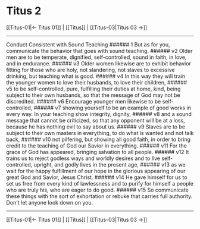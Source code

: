# Titus 2

[[Titus-01|← Titus 01]] | [[Titus]] | [[Titus-03|Titus 03 →]]
***

Conduct Consistent with Sound Teaching ###### 1 But as for you, communicate the behavior that goes with sound teaching. ###### v2 Older men are to be temperate, dignified, self-controlled, sound in faith, in love, and in endurance. ###### v3 Older women likewise are to exhibit behavior fitting for those who are holy, not slandering, not slaves to excessive drinking, but teaching what is good. ###### v4 In this way they will train the younger women to love their husbands, to love their children, ###### v5 to be self-controlled, pure, fulfilling their duties at home, kind, being subject to their own husbands, so that the message of God may not be discredited. ###### v6 Encourage younger men likewise to be self-controlled, ###### v7 showing yourself to be an example of good works in every way. In your teaching show integrity, dignity, ###### v8 and a sound message that cannot be criticized, so that any opponent will be at a loss, because he has nothing evil to say about us. ###### v9 Slaves are to be subject to their own masters in everything, to do what is wanted and not talk back, ###### v10 not pilfering, but showing all good faith, in order to bring credit to the teaching of God our Savior in everything. ###### v11 For the grace of God has appeared, bringing salvation to all people. ###### v12 It trains us to reject godless ways and worldly desires and to live self-controlled, upright, and godly lives in the present age, ###### v13 as we wait for the happy fulfillment of our hope in the glorious appearing of our great God and Savior, Jesus Christ. ###### v14 He gave himself for us to set us free from every kind of lawlessness and to purify for himself a people who are truly his, who are eager to do good. ###### v15 So communicate these things with the sort of exhortation or rebuke that carries full authority. Don't let anyone look down on you.

***
[[Titus-01|← Titus 01]] | [[Titus]] | [[Titus-03|Titus 03 →]]

